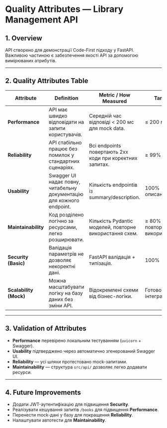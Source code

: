 # Quality Attributes — Library Management API

## 1. Overview
API створено для демонстрації Code-First підходу у FastAPI.  
Важливою частиною є забезпечення якості API за допомогою вимірюваних атрибутів.

---

## 2. Quality Attributes Table

| Attribute | Definition | Metric / How Measured | Target |
|------------|-------------|------------------------|--------|
| **Performance** | API має швидко відповідати на запити користувачів. | Середній час відповіді < 200 мс для mock data. | ≤ 200 мс |
| **Reliability** | API стабільно працює без помилок у стандартних сценаріях. | Всі endpoints повертають 2xx коди при коректних запитах. | ≥ 99% успіху |
| **Usability** | Swagger UI надає повну, читабельну документацію для кожного endpoint. | Кількість endpointів із summary/description. | 100% описано |
| **Maintainability** | Код розділено логічно за ресурсами, легко розширювати. | Кількість Pydantic моделей, повторне використання схем. | ≥ 80% повторного використання |
| **Security (Basic)** | Валідація параметрів не дозволяє некоректні дані. | FastAPI валідація + типізація. | 100% |
| **Scalability (Mock)** | Можна масштабувати логіку на базу даних без зміни API. | Відокремлені схеми від бізнес-логіки. | Готово до DB інтеграції |

---

## 3. Validation of Attributes
- **Performance** перевірено локальним тестуванням (`uvicorn` + Swagger).
- **Usability** підтверджено через автоматично згенерований Swagger UI.
- **Reliability** — усі шляхи протестовано mock-запитами.
- **Maintainability** — структура `src/api/` дозволяє легко додавати ресурси.

---

## 4. Future Improvements
- Додати JWT-аутентифікацію для підвищення **Security**.
- Реалізувати кешування запитів `/books` для підвищення **Performance**.
- Перенести mock-дані у базу для покращення **Reliability**.
- Налаштувати автотести для **Maintainability**.

